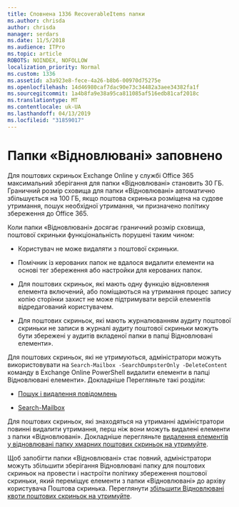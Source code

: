 ```yaml
---
title: Сповнена 1336 RecoverableItems папки
ms.author: chrisda
author: chrisda
manager: serdars
ms.date: 11/5/2018
ms.audience: ITPro
ms.topic: article
ROBOTS: NOINDEX, NOFOLLOW
localization_priority: Normal
ms.custom: 1336
ms.assetid: a3a923e8-fece-4a26-b8b6-00970d75275e
ms.openlocfilehash: 14d46980caf7dac90e73c34482a3aee34382fa1f
ms.sourcegitcommit: 1a4b8fa9e38a95ca811085af516edb81caf2018c
ms.translationtype: MT
ms.contentlocale: uk-UA
ms.lasthandoff: 04/13/2019
ms.locfileid: "31859017"
---
```

# <a name="the-recoverable-items-folder-is-full"></a>Папки «Відновлювані» заповнено

Для поштових скриньок Exchange Online у службі Office 365 максимальний зберігання для папки «Відновлювані» становить 30 ГБ. Граничний розмір сховища для папки «Відновлювані» автоматично збільшується на 100 ГБ, якщо поштова скринька розміщена на судове утримання, пошук необхідної утримання, чи призначено політику збереження до Office 365.

Коли папки «Відновлювані» досягає граничний розмір сховища, поштової скриньки функціональність порушені таким чином:

- Користувач не може видаляти з поштової скриньки.

- Помічник із керованих папок не вдалося видалити елементи на основі тег збереження або настройки для керованих папок.

- Для поштових скриньок, які мають одну функцію відновлення елемента включений, або поміщаються на утримання процес запису копію сторінки захист не може підтримувати версій елементів відредагований користувачем.

- Для поштових скриньок, які мають журналюванням аудиту поштової скриньки не записи в журналі аудиту поштової скриньки можуть бути збережені у аудитів вкладеної папки в папці Відновлювані елементи».

Для поштових скриньок, які не утримуються, адміністратори можуть використовувати на `Search-Mailbox -SearchDumpsterOnly -DeleteContent` команду в Exchange Online PowerShell видалити елементи в папці Відновлювані елементи». Докладніше Перегляньте такі розділи: 

- [Пошук і видалення повідомлень](https://docs.microsoft.com/office365/securitycompliance/search-for-and-delete-messagesadmin-help)

- [Search-Mailbox](https://docs.microsoft.com/powershell/module/exchange/mailboxes/Search-Mailbox)

Для поштових скриньок, які знаходяться на утриманні адміністратори повинні видалити утримання, перш ніж вони можуть видалені елементи з папки «Відновлювані». Докладніше перегляньте [видалення елементів у відновлювані папку хмарних поштових скриньок на утримуйте](https://docs.microsoft.com/office365/securitycompliance/delete-items-in-the-recoverable-items-folder-of-mailboxes-on-hold).

Щоб запобігти папки «Відновлювані» стає повний, адміністратори можуть збільшити зберігання Відновлювані папку для поштових скриньок на провести і настроїти політику збереження поштової скриньки, який переміщує елементи з папки «Відновлювані» до архіву користувача Поштова скринька. Переглянути [збільшити Відновлювані квоти поштових скриньок на утримуйте](https://docs.microsoft.com/office365/securitycompliance/increase-the-recoverable-quota-for-mailboxes-on-hold).
